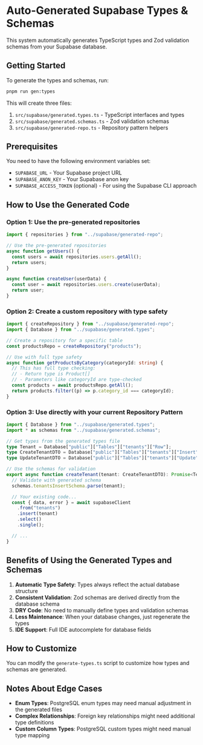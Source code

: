# Auto-Generated Supabase Types & Schemas

This system automatically generates TypeScript types and Zod validation schemas from your Supabase database.

## Getting Started

To generate the types and schemas, run:

```bash
pnpm run gen:types
```

This will create three files:

1. `src/supabase/generated.types.ts` - TypeScript interfaces and types
2. `src/supabase/generated.schemas.ts` - Zod validation schemas
3. `src/supabase/generated-repo.ts` - Repository pattern helpers

## Prerequisites

You need to have the following environment variables set:

- `SUPABASE_URL` - Your Supabase project URL
- `SUPABASE_ANON_KEY` - Your Supabase anon key
- `SUPABASE_ACCESS_TOKEN` (optional) - For using the Supabase CLI approach

## How to Use the Generated Code

### Option 1: Use the pre-generated repositories

```typescript
import { repositories } from "../supabase/generated-repo";

// Use the pre-generated repositories
async function getUsers() {
  const users = await repositories.users.getAll();
  return users;
}

async function createUser(userData) {
  const user = await repositories.users.create(userData);
  return user;
}
```

### Option 2: Create a custom repository with type safety

```typescript
import { createRepository } from "../supabase/generated-repo";
import { Database } from "../supabase/generated.types";

// Create a repository for a specific table
const productsRepo = createRepository("products");

// Use with full type safety
async function getProductsByCategory(categoryId: string) {
  // This has full type checking:
  // - Return type is Product[]
  // - Parameters like categoryId are type-checked
  const products = await productsRepo.getAll();
  return products.filter((p) => p.category_id === categoryId);
}
```

### Option 3: Use directly with your current Repository Pattern

```typescript
import { Database } from "../supabase/generated.types";
import * as schemas from "../supabase/generated.schemas";

// Get types from the generated types file
type Tenant = Database["public"]["Tables"]["tenants"]["Row"];
type CreateTenantDTO = Database["public"]["Tables"]["tenants"]["Insert"];
type UpdateTenantDTO = Database["public"]["Tables"]["tenants"]["Update"];

// Use the schemas for validation
export async function createTenant(tenant: CreateTenantDTO): Promise<Tenant> {
  // Validate with generated schema
  schemas.tenantsInsertSchema.parse(tenant);

  // Your existing code...
  const { data, error } = await supabaseClient
    .from("tenants")
    .insert(tenant)
    .select()
    .single();

  // ...
}
```

## Benefits of Using the Generated Types and Schemas

1. **Automatic Type Safety**: Types always reflect the actual database structure
2. **Consistent Validation**: Zod schemas are derived directly from the database schema
3. **DRY Code**: No need to manually define types and validation schemas
4. **Less Maintenance**: When your database changes, just regenerate the types
5. **IDE Support**: Full IDE autocomplete for database fields

## How to Customize

You can modify the `generate-types.ts` script to customize how types and schemas are generated.

## Notes About Edge Cases

- **Enum Types**: PostgreSQL enum types may need manual adjustment in the generated files
- **Complex Relationships**: Foreign key relationships might need additional type definitions
- **Custom Column Types**: PostgreSQL custom types might need manual type mapping
